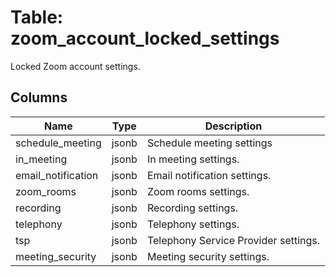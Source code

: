
# Table: zoom_account_locked_settings
Locked Zoom account settings.
## Columns
| Name        | Type           | Description  |
| ------------- | ------------- | -----  |
|schedule_meeting|jsonb|Schedule meeting settings|
|in_meeting|jsonb|In meeting settings.|
|email_notification|jsonb|Email notification settings.|
|zoom_rooms|jsonb|Zoom rooms settings.|
|recording|jsonb|Recording settings.|
|telephony|jsonb|Telephony settings.|
|tsp|jsonb|Telephony Service Provider settings.|
|meeting_security|jsonb|Meeting security settings.|
